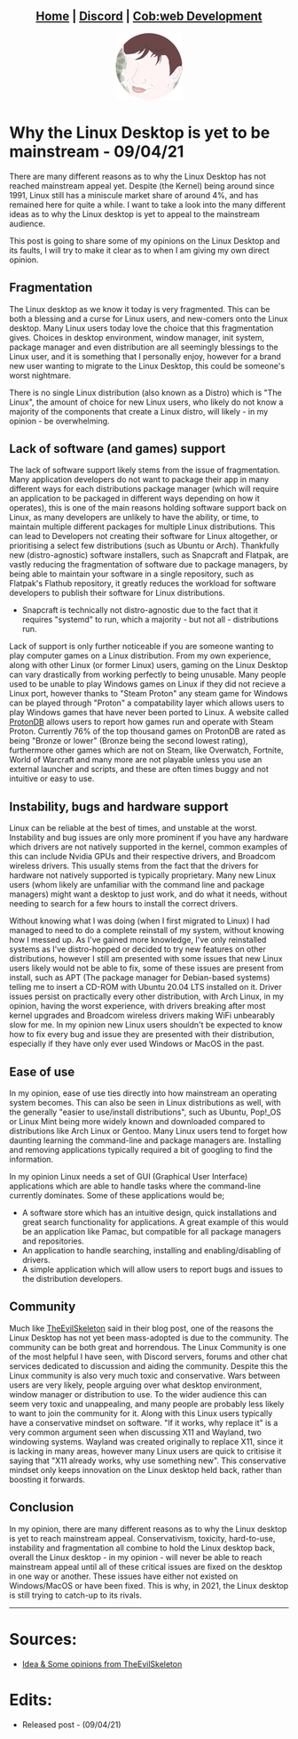 <head>
    <link rel="shortcut icon" type="image/png" href="/favicon.png">
</head>

<center>
<h2>
<a href="https://whyadamsalt.github.io">Home</a> |
<a href="https://cob-web.xyz/discord/">Discord</a> |
<a href="https://cob-web.xyz">Cob:web Development</a>
</h2>
</center>

<center><img src="/favicon.png"></center>

# Why the Linux Desktop is yet to be mainstream - 09/04/21

There are many different reasons as to why the Linux Desktop has not reached mainstream appeal yet. Despite (the Kernel) being around since 1991, Linux still has a miniscule market share of around 4%, and has remained here for quite a while. I want to take a look into the many different ideas as to why the Linux desktop is yet to appeal to the mainstream audience.

This post is going to share some of my opinions on the Linux Desktop and its faults, I will try to make it clear as to when I am giving my own direct opinion.

## Fragmentation

The Linux desktop as we know it today is very fragmented. This can be both a blessing and a curse for Linux users, and new-comers onto the Linux desktop. Many Linux users today love the choice that this fragmentation gives. Choices in desktop environment, window manager, init system, package manager and even distribution are all seemingly blessings to the Linux user, and it is something that I personally enjoy, however for a brand new user wanting to migrate to the Linux Desktop, this could be someone's worst nightmare.

There is no single Linux distribution (also known as a Distro) which is "The Linux", the amount of choice for new Linux users, who likely do not know a majority of the components that create a Linux distro, will likely - in my opinion - be overwhelming.

## Lack of software (and games) support

The lack of software support likely stems from the issue of fragmentation. Many application developers do not want to package their app in many different ways for each distributions package manager (which will require an application to be packaged in different ways depending on how it operates), this is one of the main reasons holding software support back on Linux, as many developers are unlikely to have the ability, or time, to maintain multiple different packages for multiple Linux distributions. This can lead to Developers not creating their software for Linux altogether, or prioritising a select few distributions (such as Ubuntu or Arch). Thankfully new (distro-agnostic) software installers, such as Snapcraft and Flatpak, are vastly reducing the fragmentation of software due to package managers, by being able to maintain your software in a single repository, such as Flatpak's Flathub repository, it greatly reduces the workload for software developers to publish their software for Linux distributions.

- Snapcraft is technically not distro-agnostic due to the fact that it requires "systemd" to run, which a majority - but not all - distributions run. 

Lack of support is only further noticeable if you are someone wanting to play computer games on a Linux distribution. From my own experience, along with other Linux (or former Linux) users, gaming on the Linux Desktop can vary drastically from working perfectly to being unusable. Many people used to be unable to play Windows games on Linux if they did not recieve a Linux port, however thanks to "Steam Proton" any steam game for Windows can be played through "Proton" a compatability layer which allows users to play Windows games that have never been ported to Linux. A website called [ProtonDB](https://protondb.com) allows users to report how games run and operate with Steam Proton. Currently 76% of the top thousand games on ProtonDB are rated as being "Bronze or lower" (Bronze being the second lowest rating), furthermore other games which are not on Steam, like Overwatch, Fortnite, World of Warcraft and many more are not playable unless you use an external launcher and scripts, and these are often times buggy and not intuitive or easy to use.

## Instability, bugs and hardware support

Linux can be reliable at the best of times, and unstable at the worst. Instability and bug issues are only more prominent if you have any hardware which drivers are not natively supported in the kernel, common examples of this can include Nvidia GPUs and their respective drivers, and Broadcom wireless drivers. This usually stems from the fact that the drivers for hardware not natively supported is typically proprietary. Many new Linux users (whom likely are unfamiliar with the command line and package managers) might want a desktop to just work, and do what it needs, without needing to search for a few hours to install the correct drivers.

Without knowing what I was doing (when I first migrated to Linux) I had managed to need to do a complete reinstall of my system, without knowing how I messed up. As I've gained more knowledge, I've only reinstalled systems as I've distro-hopped or decided to try new features on other distributions, however I still am presented with some issues that new Linux users likely would not be able to fix, some of these issues are present from install, such as APT (The package manager for Debian-based systems) telling me to insert a CD-ROM with Ubuntu 20.04 LTS installed on it. Driver issues persist on practically every other distribution, with Arch Linux, in my opinion, having the worst experience, with drivers breaking after most kernel upgrades and Broadcom wireless drivers making WiFi unbearably slow for me. In my opinion new Linux users shouldn't be expected to know how to fix every bug and issue they are presented with their distribution, especially if they have only ever used Windows or MacOS in the past.

## Ease of use

In my opinion, ease of use ties directly into how mainstream an operating system becomes. This can also be seen in Linux distributions as well, with the generally "easier to use/install distributions", such as Ubuntu, Pop!_OS or Linux Mint being more widely known and downloaded compared to distributions like Arch Linux or Gentoo. Many Linux users tend to forget how daunting learning the command-line and package managers are. Installing and removing applications typically required a bit of googling to find the information. 

In my opinion Linux needs a set of GUI (Graphical User Interface) applications which are able to handle tasks where the command-line currently dominates. Some of these applications would be;
- A software store which has an intuitive design, quick installations and great search functionality for applications. A great example of this would be an application like Pamac, but compatible for all package managers and repositories.
- An application to handle searching, installing and enabling/disabling of drivers.
- A simple application which will allow users to report bugs and issues to the distribution developers.

## Community

Much like [TheEvilSkeleton](https://theevilskeleton.frama.io/2021/04/06/why-the-linux-desktop-has-not-yet-been-adopted-by-the-masses.html) said in their blog post, one of the reasons the Linux Desktop has not yet been mass-adopted is due to the community. The community can be both great and horrendous. The Linux Community is one of the most helpful I have seen, with Discord servers, forums and other chat services dedicated to discussion and aiding the community. Despite this the Linux community is also very much toxic and conservative. Wars between users are very likely, people arguing over what desktop environment, window manager or distribution to use. To the wider audience this can seem very toxic and unappealing, and many people are probably less likely to want to join the community for it. Along with this Linux users typically have a conservative mindset on software. "If it works, why replace it" is a very common argument seen when discussing X11 and Wayland, two windowing systems. Wayland was created originally to replace X11, since it is lacking in many areas, however many Linux users are quick to critisise it saying that "X11 already works, why use something new". This conservative mindset only keeps innovation on the Linux desktop held back, rather than boosting it forwards.

## Conclusion

In my opinion, there are many different reasons as to why the Linux desktop is yet to reach mainstream appeal. Conservativism, toxicity, hard-to-use,  instability and fragmentation all combine to hold the Linux desktop back, overall the Linux desktop - in my opinion - will never be able to reach mainstream appeal until all of these critical issues are fixed on the desktop in one way or another. These issues have either not existed on Windows/MacOS or have been fixed. This is why, in 2021, the Linux desktop is still trying to catch-up to its rivals.

<hr />

# Sources:
- [Idea & Some opinions from TheEvilSkeleton](https://theevilskeleton.frama.io/2021/04/06/why-the-linux-desktop-has-not-yet-been-adopted-by-the-masses.html)

# Edits:
- Released post - (09/04/21)